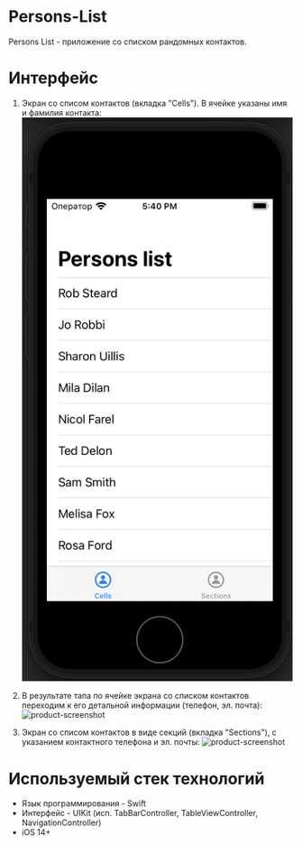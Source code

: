 # Persons-List

Persons List - приложение со списком рандомных контактов.

# Интерфейс
1. Экран со списом контактов (вкладка "Cells"). В ячейке указаны имя и фамилия контакта:
![product-screenshot](images/CellsView.png)

2. В результате тапа по ячейке экрана со списком контактов переходим к его детальной информации (телефон, эл. почта):
![product-screenshot](DescriptionView.png)

3. Экран со списом контактов в виде секций (вкладка "Sections"), с указанием контактного телефона и эл. почты:
![product-screenshot](SectionsView.png)

# Используемый стек технологий
- Язык программирования - Swift
- Интерфейс - UIKit (исп. TabBarController, TableViewController, NavigationController)
- iOS 14+

